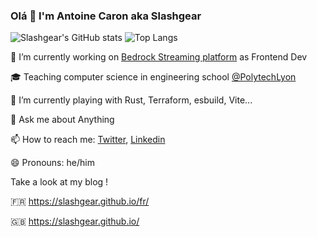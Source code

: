 ### Olá 👋 I'm Antoine Caron aka Slashgear

![Slashgear's GitHub stats](https://github-readme-stats.vercel.app/api?username=Slashgear&count_private=true&show_icons=true&theme=radical)
![Top Langs](https://github-readme-stats.vercel.app/api/top-langs/?username=Slashgear&theme=radical)

🔭 I’m currently working on [Bedrock Streaming platform](https://www.bedrockstreaming.com/) as Frontend Dev

🎓 Teaching computer science in engineering school [@PolytechLyon](https://polytech.univ-lyon1.fr/)

🌱 I’m currently playing with Rust, Terraform, esbuild, Vite...

💬 Ask me about Anything

📫 How to reach me: [Twitter](https://twitter.com/Slashgear_), [Linkedin](https://www.linkedin.com/in/antoine-caron-7089788a/)

😄 Pronouns: he/him

Take a look at my blog !

🇫🇷 https://slashgear.github.io/fr/

🇬🇧 https://slashgear.github.io/

